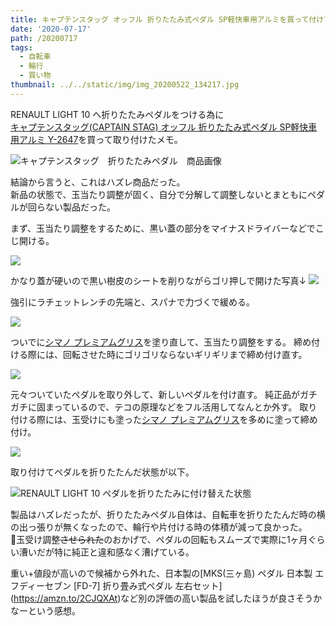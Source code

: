 ```yaml
---
title: キャプテンスタッグ オッフル 折りたたみ式ペダル SP軽快車用アルミを買って付けてみた。
date: '2020-07-17'
path: /20200717
tags:
  - 自転車
  - 輪行
  - 買い物
thumbnail: ../../static/img/img_20200522_134217.jpg
---
```

RENAULT LIGHT 10 へ折りたたみペダルをつける為に\
[キャプテンスタッグ(CAPTAIN STAG) オッフル 折りたたみ式ペダル SP軽快車用アルミ Y-2647](https://amzn.to/2ZAvAuk)を買って取り付けたメモ。

![キャプテンスタッグ　折りたたみペダル　商品画像](/img/スクリーンショット-2020-07-17-22.58.07.png)

結論から言うと、これはハズレ商品だった。\
新品の状態で、玉当たり調整が固く、自分で分解して調整しないとまともにペダルが回らない製品だった。

まず、玉当たり調整をするために、黒い蓋の部分をマイナスドライバーなどでこじ開ける。

![](https://lh3.googleusercontent.com/pw/ACtC-3fIg9zKnY4ZDO35hmZqdU23ri_Iv4eMo0j_rXL3aarWeq1SlYsem4Bl09cdApKIo0yWeICJkWFNsLH6VLFOdpcGb7XQNteVIv6NWie8yiaguhl9Ov79Sfz2FSDBh2msoj1THCr1LV8nDUIY28B6MyX9LA=w3024-h2268-no?authuser=0)

かなり蓋が硬いので黒い樹皮のシートを削りながらゴリ押しで開けた写真↓
![](https://lh3.googleusercontent.com/pw/ACtC-3f1itXf6tNJS0YZctIglPNavbtdsvXmOWcwfCP7fy7evLC_dglpbzAMVelFQIFlrr_Nh6tk1d7X_Nihsopvubv_27uSV7OZAup6HlH_yS_QgC9bMdhg8QZDckZ6ncjX__P2PSZDQMKVZliMBE-XoEjGLQ=w3024-h2268-no?authuser=0)

強引にラチェットレンチの先端と、スパナで力づくで緩める。

![](https://lh3.googleusercontent.com/pw/ACtC-3fR0DuD6FmZxMDpPVREpxKIgM5rnbB7Hk_aRqEI0ZUfANpyoQAd14yiOBz6ipjmUQ6V3V8yd1SDJdemv6UWCXHbsa6pnB7gG18hj88SQL7n3KxO0d6AaWO6TlGLevsfmUvk9WcpKfw0HZSUnhG2b8jqHQ=w3024-h2268-no?authuser=0)

ついでに[シマノ プレミアムグリス](https://amzn.to/32sJa4T)を塗り直して、玉当たり調整をする。
締め付ける際には、回転させた時にゴリゴリならないギリギリまで締め付け直す。

![](https://lh3.googleusercontent.com/pw/ACtC-3e8VjIdAzBqjxX16H8OriRlkIrSTT2AdjVzf_EThDVVHPIi_IqnepX1IJzi3UHqXSCQuRNGu6ezn00uZ67l3Sx--G-IdZgeC0vWDO-2RcxH-9zdrwvh9zmGI2HI9BVlzajgqRnVZDV3HfOo9YYjm0YIxQ=w1702-h2268-no?authuser=0)

元々ついていたペダルを取り外して、新しいペダルを付け直す。
純正品がガチガチに固まっているので、テコの原理などをフル活用してなんとか外す。
取り付ける際には、玉受けにも塗った[シマノ プレミアムグリス](https://amzn.to/32sJa4T)を多めに塗って締め付け。

![](https://lh3.googleusercontent.com/pw/ACtC-3dVvCyBsBQWzpyscxGc1bBqY8ssTGPdD_GgmIy3uDdC5HAWI5D-qcEZVWHner0ZGbSQZv7s7I88nXdWcN0c8BnBixRccjBFTuvnIgwRzvDPH0OnMOfjoZrH7Ls5p9NuZXemvvu7l9SCBEVvTQar6OD4Fg=w1702-h2268-no?authuser=0)

取り付けてペダルを折りたたんだ状態が以下。  

![RENAULT LIGHT 10 ペダルを折りたたみに付け替えた状態](https://lh3.googleusercontent.com/pw/ACtC-3cCgtQLWjeYnOaDuOZ1U2WPmAg6TsL_FcehIXNMBj5fRyJwXy12DoOnMPkoL4ulfFyFIAmqQvs_8hzp9GuEeK1OYxWTJJKVxwtp4nwmBUBAWy_9qqb0Q3i94IzMoy0bk2IKUtEDr26Wi7Llr1E-yC_d-g=w3024-h2268-no?authuser=0)

製品はハズレだったが、折りたたみペダル自体は、自転車を折りたたんだ時の横の出っ張りが無くなったので、輪行や片付ける時の体積が減って良かった。\
玉受け調整~~させられた~~のおかげで、ペダルの回転もスムーズで実際に1ヶ月ぐらい漕いだが特に純正と違和感なく漕げている。

重い+値段が高いので候補から外れた、日本製の[MKS(三ヶ島) ペダル 日本製 エフディーセブン \[FD-7] 折り畳み式ペダル 左右セット](https://amzn.to/2CJQXAt)など別の評価の高い製品を試したほうが良さそうかなーという感想。



